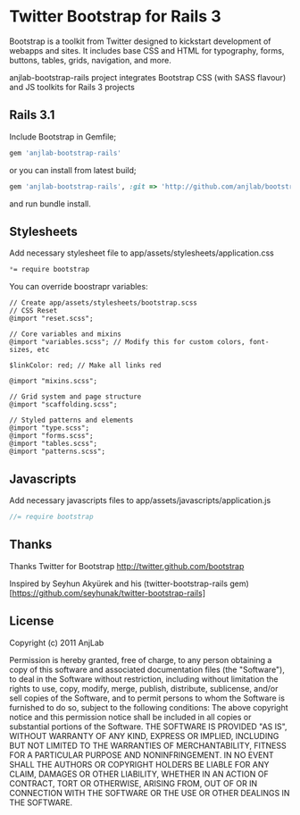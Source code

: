 # Twitter Bootstrap for Rails 3
Bootstrap is a toolkit from Twitter designed to kickstart development of webapps and sites.
It includes base CSS and HTML for typography, forms, buttons, tables, grids, navigation, and more.



anjlab-bootstrap-rails project integrates Bootstrap CSS (with SASS flavour) and JS toolkits for Rails 3 projects

## Rails 3.1
Include Bootstrap in Gemfile;

``` ruby
gem 'anjlab-bootstrap-rails'
```

or you can install from latest build;

``` ruby
gem 'anjlab-bootstrap-rails', :git => 'http://github.com/anjlab/bootstrap-rails.git'
```

and run bundle install.

## Stylesheets

Add necessary stylesheet file to app/assets/stylesheets/application.css

``` css
*= require bootstrap
```

You can override boostrapr variables:

``` csss
// Create app/assets/stylesheets/bootstrap.scss
// CSS Reset
@import "reset.scss";

// Core variables and mixins
@import "variables.scss"; // Modify this for custom colors, font-sizes, etc

$linkColor: red; // Make all links red

@import "mixins.scss";

// Grid system and page structure
@import "scaffolding.scss";

// Styled patterns and elements
@import "type.scss";
@import "forms.scss";
@import "tables.scss";
@import "patterns.scss";
```

## Javascripts

Add necessary javascripts files to app/assets/javascripts/application.js

``` javascript
//= require bootstrap
```
        
## Thanks
Thanks Twitter for Bootstrap
http://twitter.github.com/bootstrap

Inspired by Seyhun Akyürek and his (twitter-bootstrap-rails gem)[https://github.com/seyhunak/twitter-bootstrap-rails]

## License
Copyright (c) 2011 AnjLab

Permission is hereby granted, free of charge, to any person obtaining a copy of this software and associated documentation files (the "Software"), to deal in the Software without restriction, including without limitation the rights to use, copy, modify, merge, publish, distribute, sublicense, and/or sell copies of the Software, and to permit persons to whom the Software is furnished to do so, subject to the following conditions:
The above copyright notice and this permission notice shall be included in all copies or substantial portions of the Software.
THE SOFTWARE IS PROVIDED "AS IS", WITHOUT WARRANTY OF ANY KIND, EXPRESS OR IMPLIED, INCLUDING BUT NOT LIMITED TO THE WARRANTIES OF MERCHANTABILITY, FITNESS FOR A PARTICULAR PURPOSE AND NONINFRINGEMENT. IN NO EVENT SHALL THE AUTHORS OR COPYRIGHT HOLDERS BE LIABLE FOR ANY CLAIM, DAMAGES OR OTHER LIABILITY, WHETHER IN AN ACTION OF CONTRACT, TORT OR OTHERWISE, ARISING FROM, OUT OF OR IN CONNECTION WITH THE SOFTWARE OR THE USE OR OTHER DEALINGS IN THE SOFTWARE.